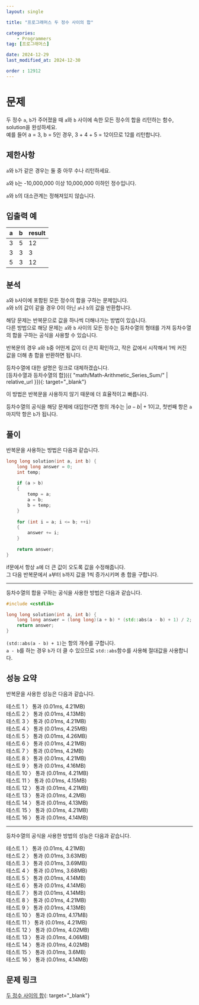 ```yaml
---
layout: single

title: "프로그래머스 두 정수 사이의 합"

categories:
    - Programmers
tag: [프로그래머스]

date: 2024-12-29
last_modified_at: 2024-12-30

order : 12912
---
```


# 문제

두 정수 `a`, `b`가 주어졌을 때 `a`와 `b` 사이에 속한 모든 정수의 합을 리턴하는 함수, solution을 완성하세요.  
예를 들어 a = 3, b = 5인 경우, 3 + 4 + 5 = 12이므로 12를 리턴합니다.

## 제한사항

`a`와 `b`가 같은 경우는 둘 중 아무 수나 리턴하세요.

`a`와 `b`는 -10,000,000 이상 10,000,000 이하인 정수입니다.

`a`와 `b`의 대소관계는 정해져있지 않습니다.

## 입출력 예

|a|b|result|
|---|---|---|
|3|5|12|
|3|3|3|
|5|3|12|

## 분석

`a`와 `b`사이에 포함된 모든 정수의 합을 구하는 문제입니다.  
`a`와 `b`의 값이 같을 경우 0이 아닌 `a`나 `b`의 값을 반환합니다.

해당 문제는 반복문으로 값을 하나씩 더해나가는 방법이 있습니다.  
다른 방법으로 해당 문제는 `a`와 `b` 사이의 모든 정수는 등차수열의 형태를 가져 등차수열의 합을 구하는 공식을 사용할 수 있습니다.

반복문의 경우 `a`와 `b`중 어떤게 값이 더 큰지 확인하고, 작은 값에서 시작해서 1씩 커진 값을 더해 총 합을 반환하면 됩니다.

등차수열에 대한 설명은 링크로 대체하겠습니다.  
[등차수열과 등차수열의 합]({{ "math/Math-Arithmetic_Series_Sum/" | relative_url }}){: target="_blank"}

이 방법은 반복문을 사용하지 않기 때문에 더 효율적이고 빠릅니다.

등차수열의 공식을 해당 문제에 대입한다면 항의 개수는 $\vert a - b \vert + 1$이고, 첫번째 항은 `a` 마지막 항은 `b`가 됩니다.

## 풀이

반복문을 사용하는 방법은 다음과 같습니다.

```cpp
long long solution(int a, int b) {
    long long answer = 0;
    int temp;
    
    if (a > b)
    {
        temp = a;
        a = b;
        b = temp;
    }
    
    for (int i = a; i <= b; ++i)
    {
        answer += i;
    }
    
    return answer;
}
```

if문에서 항상 `a`에 더 큰 값이 오도록 값을 수정해줍니다.  
그 다음 반복문에서 `a`부터 `b`까지 값을 1씩 증가시키며 총 합을 구합니다.

---

등차수열의 합을 구하는 공식을 사용한 방법은 다음과 같습니다.

```cpp
#include <cstdlib>

long long solution(int a, int b) {
    long long answer = (long long)(a + b) * (std::abs(a - b) + 1) / 2;
    return answer;
}
```

``(std::abs(a - b) + 1)``는 항의 개수를 구합니다.  
``a - b``를 하는 경우 `b`가 더 클 수 있으므로 `std::abs`함수를 사용해 절대값을 사용합니다.

## 성능 요약

반복문을 사용한 성능은 다음과 같습니다.

테스트 1 〉 통과 (0.01ms, 4.21MB)  
테스트 2 〉 통과 (0.01ms, 4.13MB)  
테스트 3 〉 통과 (0.01ms, 4.21MB)  
테스트 4 〉 통과 (0.01ms, 4.25MB)  
테스트 5 〉 통과 (0.01ms, 4.26MB)  
테스트 6 〉 통과 (0.01ms, 4.21MB)  
테스트 7 〉 통과 (0.01ms, 4.2MB)  
테스트 8 〉 통과 (0.01ms, 4.21MB)  
테스트 9 〉 통과 (0.01ms, 4.16MB)  
테스트 10 〉 통과 (0.01ms, 4.21MB)  
테스트 11 〉 통과 (0.01ms, 4.15MB)  
테스트 12 〉 통과 (0.01ms, 4.21MB)  
테스트 13 〉 통과 (0.01ms, 4.2MB)  
테스트 14 〉 통과 (0.01ms, 4.13MB)  
테스트 15 〉 통과 (0.01ms, 4.21MB)  
테스트 16 〉 통과 (0.01ms, 4.14MB)

---

등차수열의 공식을 사용한 방법의 성능은 다음과 같습니다.

테스트 1 〉	통과 (0.01ms, 4.21MB)  
테스트 2 〉	통과 (0.01ms, 3.63MB)  
테스트 3 〉	통과 (0.01ms, 3.69MB)  
테스트 4 〉	통과 (0.01ms, 3.68MB)  
테스트 5 〉	통과 (0.01ms, 4.14MB)  
테스트 6 〉	통과 (0.01ms, 4.14MB)  
테스트 7 〉	통과 (0.01ms, 4.14MB)  
테스트 8 〉	통과 (0.01ms, 4.21MB)  
테스트 9 〉	통과 (0.01ms, 4.13MB)  
테스트 10 〉 통과 (0.01ms, 4.17MB)  
테스트 11 〉 통과 (0.01ms, 4.21MB)  
테스트 12 〉 통과 (0.01ms, 4.02MB)  
테스트 13 〉 통과 (0.01ms, 4.06MB)  
테스트 14 〉 통과 (0.01ms, 4.02MB)  
테스트 15 〉 통과 (0.01ms, 3.6MB)  
테스트 16 〉 통과 (0.01ms, 4.14MB)

## 문제 링크

[두 정수 사이의 합](https://school.programmers.co.kr/learn/courses/30/lessons/12912){: target="_blank"}